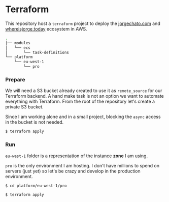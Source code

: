 # Terraform

This repository host a `terraform` project to deploy the
[jorgechato.com](https://jorgechato.com) and
[whereisjorge.today](https://whereisjorge.today) ecosystem in AWS.

```zsh
.
├── modules
│   └── ecs
│       └── task-definitions
└── platform
    └── eu-west-1
        └── pro
```

### Prepare

We will need a S3 bucket already created to use it as `remote_source` for our
Terraform backend. A hand make task is not an option we want to automate
everything with Terraform. From the root of the repository let's create
a private S3 bucket.

Since I am working alone and in a small project, blocking the `async` access in
the bucket is not needed.

```zsh
$ terraform apply
```

### Run

`eu-west-1` folder is a representation of the instance **zone** I am using.

`pro` is the only environment I am hosting. I don't have millions to spend on
servers (just yet) so let's be crazy and develop in the production environment.

```zsh
$ cd platform/eu-west-1/pro

$ terraform apply
```
